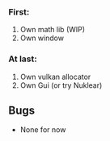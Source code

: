 ### First:
1. Own math lib (WIP)
2. Own window
### At last:
1. Own vulkan allocator
2. Own Gui (or try Nuklear)


## Bugs
- None for now
